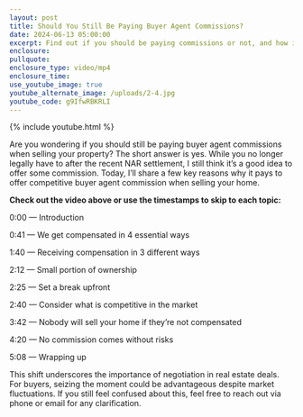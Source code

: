 ```yaml
---
layout: post
title: Should You Still Be Paying Buyer Agent Commissions?
date: 2024-06-13 05:00:00
excerpt: Find out if you should be paying commissions or not, and how it works.
enclosure:
pullquote:
enclosure_type: video/mp4
enclosure_time:
use_youtube_image: true
youtube_alternate_image: /uploads/2-4.jpg
youtube_code: g9IfwRBKRLI
---
```

{% include youtube.html %}

Are you wondering if you should still be paying buyer agent commissions when selling your property? The short answer is yes. While you no longer legally have to after the recent NAR settlement, I still think it’s a good idea to offer some commission. Today, I’ll share a few key reasons why it pays to offer competitive buyer agent commission when selling your home.

**Check out the video above or use the timestamps to skip to each topic:**

0:00 — Introduction

0:41 — We get compensated in 4 essential ways

1:40 — Receiving compensation in 3 different ways

2:12 — Small portion of ownership

2:25 — Set a break upfront

2:40 — Consider what is competitive in the market

3:42 — Nobody will sell your home if they’re not compensated

4:20 — No commission comes without risks

5:08 — Wrapping up

This shift underscores the importance of negotiation in real estate deals. For buyers, seizing the moment could be advantageous despite market fluctuations. If you still feel confused about this, feel free to reach out via phone or email for any clarification.